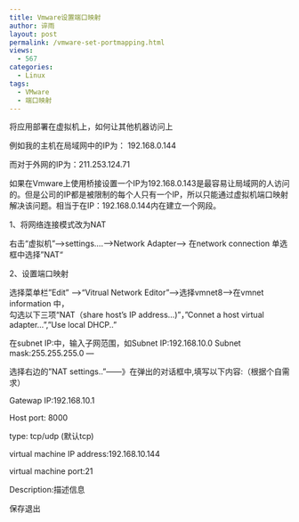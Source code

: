 ```yaml
---
title: Vmware设置端口映射
author: 谇雨
layout: post
permalink: /vmware-set-portmapping.html
views:
  - 567
categories:
  - Linux
tags:
  - VMware
  - 端口映射
---
```

将应用部署在虚拟机上，如何让其他机器访问上

例如我的主机在局域网中的IP为： 192.168.0.144 

而对于外网的IP为：211.253.124.71

如果在Vmware上使用桥接设置一个IP为192.168.0.143是最容易让局域网的人访问的。但是公司的IP都是被限制的每个人只有一个IP，所以只能通过虚拟机端口映射解决该问题。相当于在IP：192.168.0.144内在建立一个网段。

1、将网络连接模式改为NAT

右击“虚拟机”——>settings&#8230;.——>Network Adapter——> 在network connection 单选框中选择&#8221;NAT“

2、设置端口映射

选择菜单栏”Edit&#8221; ——>“Vitrual Network Editor”——>选择vmnet8——>在vmnet information 中，  
勾选以下三项“NAT（share host&#8217;s IP address&#8230;)”，&#8221;Connet a host virtual adapter&#8230;&#8221;,&#8221;Use local DHCP..&#8221;

在subnet IP:中，输入子网范围，如Subnet IP:192.168.10.0 Subnet mask:255.255.255.0 —

选择右边的&#8221;NAT settings..&#8221;——》在弹出的对话框中,填写以下内容:（根据个自需求）

Gatewap IP:192.168.10.1 

Host port: 8000

type: tcp/udp (默认tcp)

virtual machine IP address:192.168.10.144 

virtual machine port:21 

Description:描述信息

保存退出